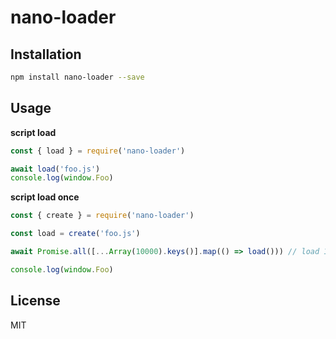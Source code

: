# nano-loader

## Installation

```bash
npm install nano-loader --save
```

## Usage

**script load**

```js
const { load } = require('nano-loader')

await load('foo.js')
console.log(window.Foo)
```

**script load once**

```js
const { create } = require('nano-loader')

const load = create('foo.js')

await Promise.all([...Array(10000).keys()].map(() => load())) // load 10000times, but load script once.

console.log(window.Foo)
```

## License

MIT
